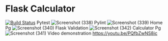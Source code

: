 # Flask Calculator
[![Build Status](https://app.travis-ci.com/aa358/calculate_example.svg?branch=main)](https://app.travis-ci.com/aa358/calculate_example)
Pytest
![Screenshot (338)](https://user-images.githubusercontent.com/66543971/146297809-8ba22085-b4b8-4344-88af-5ea1df3d651a.png)
Pylint
![Screenshot (339)](https://user-images.githubusercontent.com/66543971/146297842-952ff3f8-71a9-4274-ba47-3f2f45493905.png)
Home Pg
![Screenshot (340)](https://user-images.githubusercontent.com/66543971/146310991-27edee4c-4153-48b8-bce9-e3cac1bfc397.png)
Flask Validation
![Screenshot (342)](https://user-images.githubusercontent.com/66543971/146311021-d1421bfb-c964-4c84-8307-d56fed217982.png)
Calculator Pg
![Screenshot (341)](https://user-images.githubusercontent.com/66543971/146311034-24f12c07-041b-421f-be7e-1c9bcc111785.png)
Video demonstration
https://youtu.be/PQfbZwNS8ic 

